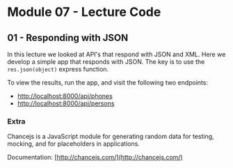 # Module 07 - Lecture Code

## 01 - Responding with JSON

In this lecture we looked at API's that respond with JSON and XML. Here we develop a simple app that responds with JSON. The key is to use the `res.json(object)` express function.

To view the results, run the app, and visit the following two endpoints:

* [http://localhost:8000/api/phones](http://localhost:8000/api/phones)
* [http://localhost:8000/api/persons](http://localhost:8000/api/persons)


### Extra

Chancejs is a JavaScript module for generating random data for testing, mocking, and for placeholders in applications.

Documentation: [http://chancejs.com/](http://chancejs.com/)
